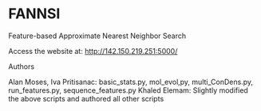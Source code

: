 # FANNSI
Feature-based Approximate Nearest Neighbor Search

Access the website at: http://142.150.219.251:5000/


Authors

Alan Moses, Iva Pritisanac: basic_stats.py, mol_evol,py, multi_ConDens.py, run_features.py, sequence_features.py
Khaled Elemam: Slightly modified the above scripts and authored all other scripts
